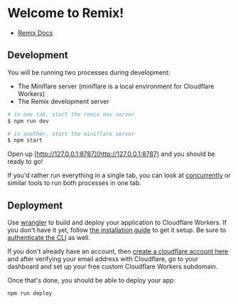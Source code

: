 # Welcome to Remix!

- [Remix Docs](https://remix.run/docs)

## Development

You will be running two processes during development:

- The Miniflare server (miniflare is a local environment for Cloudflare Workers)
- The Remix development server

```sh
# in one tab, start the remix dev server
$ npm run dev

# in another, start the miniflare server
$ npm start
```

Open up [http://127.0.0.1:8787](http://127.0.0.1:8787) and you should be ready
to go!

If you'd rather run everything in a single tab, you can look at
[concurrently](https://npm.im/concurrently) or similar tools to run both
processes in one tab.

## Deployment

Use [wrangler](https://developers.cloudflare.com/workers/cli-wrangler) to build
and deploy your application to Cloudflare Workers. If you don't have it yet,
follow [the installation
guide](https://developers.cloudflare.com/workers/cli-wrangler/install-update)
to get it setup. Be sure to [authenticate the
CLI](https://developers.cloudflare.com/workers/cli-wrangler/authentication) as
well.

If you don't already have an account, then [create a cloudflare account
here](https://dash.cloudflare.com/sign-up) and after verifying your email
address with Cloudflare, go to your dashboard and set up your free custom
Cloudflare Workers subdomain.

Once that's done, you should be able to deploy your app:

```sh
npm run deploy
```
